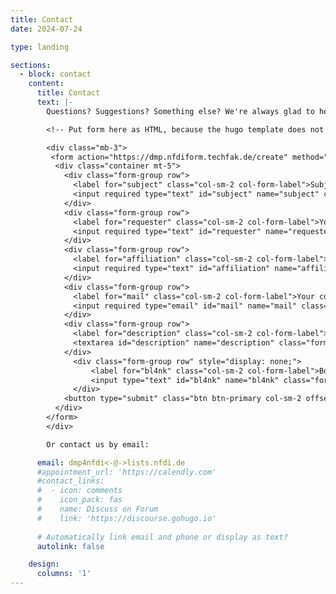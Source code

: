 ```yaml
---
title: Contact
date: 2024-07-24

type: landing

sections:
  - block: contact
    content:
      title: Contact
      text: |-
        Questions? Suggestions? Something else? We're always glad to hear from you. Drop us a line and we'll respond as soon as possible.

        <!-- Put form here as HTML, because the hugo template does not support custom URLs for contact forms.. -->

        <div class="mb-3">
         <form action="https://dmp.nfdiform.techfak.de/create" method="post">
          <div class="container mt-5">
            <div class="form-group row">
              <label for="subject" class="col-sm-2 col-form-label">Subject:</label>
              <input required type="text" id="subject" name="subject" class="form-control col-sm-10" placeholder="Enter subject">
            </div>
            <div class="form-group row">
              <label for="requester" class="col-sm-2 col-form-label">Your name:</label>
              <input required type="text" id="requester" name="requester" class="form-control col-sm-10" placeholder="Enter your name">
            </div>
            <div class="form-group row">
              <label for="affiliation" class="col-sm-2 col-form-label">Your affiliation (Consortium / Institution):</label>
              <input required type="text" id="affiliation" name="affiliation" class="form-control col-sm-10" placeholder="Enter your affiliation">
            </div>
            <div class="form-group row">
              <label for="mail" class="col-sm-2 col-form-label">Your contact mail:</label>
              <input required type="email" id="mail" name="mail" class="form-control col-sm-10" placeholder="Enter your e-mail">
            </div>
            <div class="form-group row">
              <label for="description" class="col-sm-2 col-form-label">Detailed description of your enquiry:</label>
              <textarea id="description" name="description" class="form-control col-sm-10" rows="3"></textarea>
            </div>
              <div class="form-group row" style="display: none;">
                  <label for="bl4nk" class="col-sm-2 col-form-label">Bot check:</label>
                  <input type="text" id="bl4nk" name="bl4nk" class="form-control col-sm-10" placeholder="">
              </div>
            <button type="submit" class="btn btn-primary col-sm-2 offset-sm-5">Create Ticket</button>
          </div>
        </form> 
        </div>

        Or contact us by email:

      email: dmp4nfdi<-@->lists.nfdi.de
      #appointment_url: 'https://calendly.com'
      #contact_links:
      #  - icon: comments
      #    icon_pack: fas
      #    name: Discuss on Forum
      #    link: 'https://discourse.gohugo.io'
    
      # Automatically link email and phone or display as text?
      autolink: false

    design:
      columns: '1'
---
```

